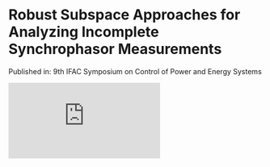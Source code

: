 # Robust Subspace Approaches for Analyzing Incomplete Synchrophasor Measurements
Published in: 9th IFAC Symposium on Control of Power and Energy Systems

<iframe src="https://github.com/young-hwanlee/CPES15/files/4888098/23bus_system-eps-converted-to.pdf & embedded=true" frameborder="0"></iframe>
